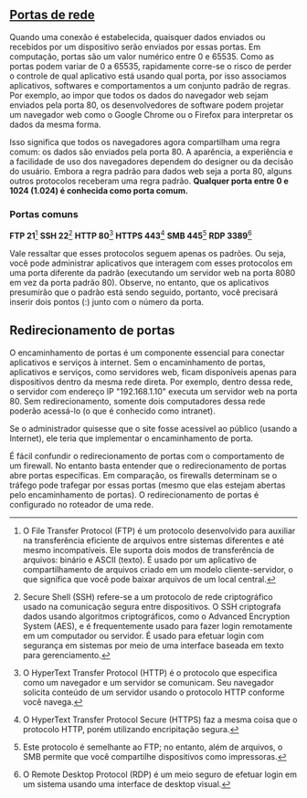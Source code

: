 ## [Portas de rede](https://pt.wikipedia.org/wiki/Lista_de_portas_dos_protocolos_TCP_e_UDP)
Quando uma conexão é estabelecida, quaisquer dados enviados ou recebidos por um dispositivo serão enviados por essas portas. Em computação, portas são um valor numérico entre 0 e 65535.
Como as portas podem variar de 0 a 65535, rapidamente corre-se o risco de perder o controle de qual aplicativo está usando qual porta, por isso associamos aplicativos, softwares e comportamentos a um conjunto padrão de regras.
Por exemplo, ao impor que todos os dados do navegador web sejam enviados pela porta 80, os desenvolvedores de software podem projetar um navegador web como o Google Chrome ou o Firefox para interpretar os dados da mesma forma.

Isso significa que todos os navegadores agora compartilham uma regra comum: os dados são enviados pela porta 80. A aparência, a experiência e a facilidade de uso dos navegadores dependem do designer ou da decisão do usuário.
Embora a regra padrão para dados web seja a porta 80, alguns outros protocolos receberam uma regra padrão. **Qualquer porta entre 0 e 1024 (1.024) é conhecida como porta comum.**

### Portas comuns

**FTP 21**[^1]
**SSH 22**[^2]
**HTTP 80**[^3]
**HTTPS 443**[^4]
**SMB 445**[^5]
**RDP 3389**[^6]

Vale ressaltar que esses protocolos seguem apenas os padrões. Ou seja, você pode administrar aplicativos que interagem com esses protocolos em uma porta diferente da padrão (executando um servidor web na porta 8080 em vez da porta padrão 80). Observe, no entanto, que os aplicativos presumirão que o padrão está sendo seguido, portanto, você precisará inserir dois pontos (:) junto com o número da porta.

## Redirecionamento de portas
O encaminhamento de portas é um componente essencial para conectar aplicativos e serviços à internet. Sem o encaminhamento de portas, aplicativos e serviços, como servidores web, ficam disponíveis apenas para dispositivos dentro da mesma rede direta.
Por exemplo, dentro dessa rede, o servidor com endereço IP "192.168.1.10" executa um servidor web na porta 80. Sem redirecionamento, somente dois computadores dessa rede poderão acessá-lo (o que é conhecido como intranet).

Se o administrador quisesse que o site fosse acessível ao público (usando a Internet), ele teria que implementar o encaminhamento de porta.

É fácil confundir o redirecionamento de portas com o comportamento de um firewall. No entanto basta entender que o redirecionamento de portas abre portas específicas. Em comparação, os firewalls determinam se o tráfego pode trafegar por essas portas (mesmo que elas estejam abertas pelo encaminhamento de portas).
O redirecionamento de portas é configurado no roteador de uma rede.

[^1]: O File Transfer Protocol (FTP) é um protocolo desenvolvido para auxiliar na transferência eficiente de arquivos entre sistemas diferentes e até mesmo incompatíveis. Ele suporta dois modos de transferência de arquivos: binário e ASCII (texto). É usado por um aplicativo de compartilhamento de arquivos criado em um modelo cliente-servidor, o que significa que você pode baixar arquivos de um local central.
[^2]: Secure Shell (SSH) refere-se a um protocolo de rede criptográfico usado na comunicação segura entre dispositivos. O SSH criptografa dados usando algoritmos criptográficos, como o Advanced Encryption System (AES), e é frequentemente usado para fazer login remotamente em um computador ou servidor. É usado para efetuar login com segurança em sistemas por meio de uma interface baseada em texto para gerenciamento.
[^3]: O HyperText Transfer Protocol (HTTP) é o protocolo que especifica como um navegador e um servidor se comunicam. Seu navegador solicita conteúdo de um servidor usando o protocolo HTTP conforme você navega.
[^4]: O HyperText Transfer Protocol Secure (HTTPS) faz a mesma coisa que o protocolo HTTP, porém utilizando encripitação segura.
[^5]: Este protocolo é semelhante ao FTP; no entanto, além de arquivos, o SMB permite que você compartilhe dispositivos como impressoras.
[^6]: O Remote Desktop Protocol (RDP) é um meio seguro de efetuar login em um sistema usando uma interface de desktop visual. 

